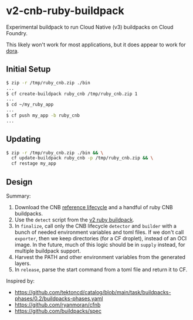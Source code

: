 # v2-cnb-ruby-buildpack

Experimental buildpack to run Cloud Native (v3) buildpacks on Cloud Foundry.

This likely won't work for most applications,
but it does appear to work for [dora](https://github.com/cloudfoundry/cf-acceptance-tests/tree/96f95fc4c56fc3d7c34f17b42d2c1eba049966c2/assets/dora).

## Initial Setup

```sh
$ zip -r /tmp/ruby_cnb.zip ./bin
...
$ cf create-buildpack ruby_cnb /tmp/ruby_cnb.zip 1
...
$ cd ~/my_ruby_app
...
$ cf push my_app -b ruby_cnb
...
```

## Updating

```sh
$ zip -r /tmp/ruby_cnb.zip ./bin && \
  cf update-buildpack ruby_cnb -p /tmp/ruby_cnb.zip && \
  cf restage my_app
```

## Design

Summary:
1. Download the CNB [reference lifecycle](https://github.com/buildpacks/lifecycle) and a handful of ruby CNB buildpacks.
1. Use the `detect` script from the [v2 ruby buildpack](github.com/cloudfoundry/ruby-buildpack).
1. In `finalize`, call only the CNB lifecycle `detector` and `builder` with a bunch of needed environment variables and toml files. If we don't call `exporter`, then we keep directories (for a CF droplet), instead of an OCI image. In the future, much of this logic should be in `supply` instead, for multiple buildpack support.
1. Harvest the PATH and other environment variables from the generated layers.
1. In `release`, parse the start command from a toml file and return it to CF.

Inspired by:
- https://github.com/tektoncd/catalog/blob/main/task/buildpacks-phases/0.2/buildpacks-phases.yaml
- https://github.com/ryanmoran/cfnb
- https://github.com/buildpacks/spec

